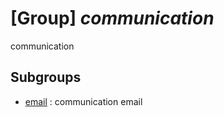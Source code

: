 # [Group] _communication_

communication

## Subgroups

- [email](/Commands/communication/email/readme.md)
: communication email
